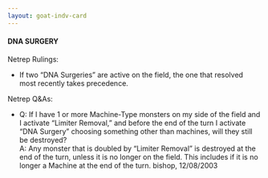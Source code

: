 ```yaml
---
layout: goat-indv-card
---
```


#### DNA SURGERY

Netrep Rulings:

*   If two “DNA Surgeries” are active on the field, the one that resolved most recently takes precedence.

Netrep Q&As:

*   Q: If I have 1 or more Machine-Type monsters on my side of the field and I activate “Limiter Removal,” and before the end of the turn I activate “DNA Surgery” choosing something other than machines, will they still be destroyed?  
    A: Any monster that is doubled by “Limiter Removal” is destroyed at the end of the turn, unless it is no longer on the field. This includes if it is no longer a Machine at the end of the turn. bishop, 12/08/2003